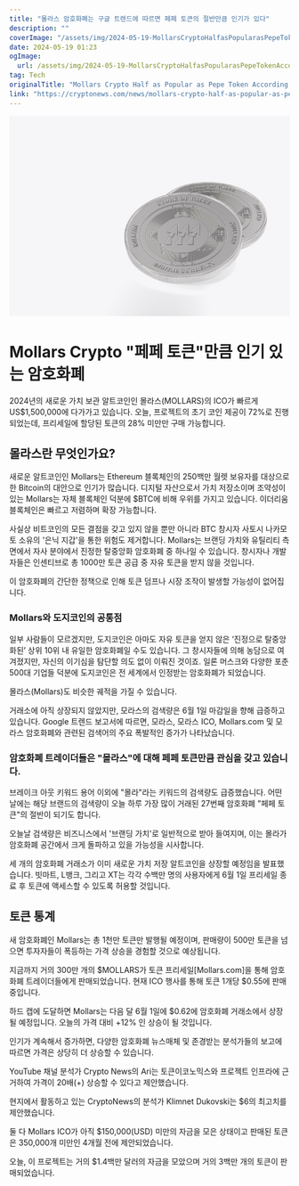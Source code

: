 ```yaml
---
title: "몰라스 암호화폐는 구글 트렌드에 따르면 페페 토큰의 절반만큼 인기가 있다"
description: ""
coverImage: "/assets/img/2024-05-19-MollarsCryptoHalfasPopularasPepeTokenAccordingToGoogleTrends_thumbnail.png"
date: 2024-05-19 01:23
ogImage: 
  url: /assets/img/2024-05-19-MollarsCryptoHalfasPopularasPepeTokenAccordingToGoogleTrends_thumbnail.png
tag: Tech
originalTitle: "Mollars Crypto Half as Popular as Pepe Token According To Google Trends"
link: "https://cryptonews.com/news/mollars-crypto-half-as-popular-as-pepe-token-according-to-google-trends.htm"
---
```



![2024-05-19-MollarsCryptoHalfasPopularasPepeTokenAccordingToGoogleTrends_thumbnail.png](/assets/img/2024-05-19-MollarsCryptoHalfasPopularasPepeTokenAccordingToGoogleTrends_thumbnail.png)

# Mollars Crypto "페페 토큰"만큼 인기 있는 암호화폐

2024년의 새로운 가치 보관 알트코인인 몰라스(MOLLARS)의 ICO가 빠르게 US$1,500,000에 다가가고 있습니다. 오늘, 프로젝트의 초기 코인 제공이 72%로 진행되었는데, 프리세일에 할당된 토큰의 28% 미만만 구매 가능합니다.

## 몰라스란 무엇인가요?

<div class="content-ad"></div>

새로운 알트코인인 Mollars는 Ethereum 블록체인의 250백만 월렛 보유자를 대상으로 한 Bitcoin의 대안으로 인기가 많습니다. 디지털 자산으로서 가치 저장소이며 조약성이 있는 Mollars는 자체 블록체인 덕분에 $BTC에 비해 우위를 가지고 있습니다. 이더리움 블록체인은 빠르고 저렴하며 확장 가능합니다.

사실상 비트코인의 모든 결점을 갖고 있지 않을 뿐만 아니라 BTC 창시자 사토시 나카모토 소유의 '은닉 지갑'을 통한 위험도 제거합니다. Mollars는 브랜딩 가치와 유틸리티 측면에서 자사 분야에서 진정한 탈중앙화 암호화폐 중 하나일 수 있습니다. 창시자나 개발자들은 인센티브로 총 1000만 토큰 공급 중 자유 토큰을 받지 않을 것입니다.

이 암호화폐의 간단한 정책으로 인해 토큰 덤프나 시장 조작이 발생할 가능성이 없어집니다.

### Mollars와 도지코인의 공통점

<div class="content-ad"></div>

일부 사람들이 모르겠지만, 도지코인은 아마도 자유 토큰을 얻지 않은 ‘진정으로 탈중앙화된’ 상위 10위 내 유일한 암호화폐일 수도 있습니다. 그 창시자들에 의해 농담으로 여겨졌지만, 자신의 이기심을 탐단할 의도 없이 이뤄진 것이죠. 일론 머스크와 다양한 포춘 500대 기업들 덕분에 도지코인은 전 세계에서 인정받는 암호화폐가 되었습니다.

몰라스(Mollars)도 비슷한 궤적을 가질 수 있습니다.

거래소에 아직 상장되지 않았지만, 모라스의 검색량은 6월 1일 마감일을 향해 급증하고 있습니다. Google 트렌드 보고서에 따르면, 모라스, 모라스 ICO, Mollars.com 및 모라스 암호화폐와 관련된 검색어의 주요 폭발적인 증가가 나타났습니다.

### 암호화폐 트레이더들은 "몰라스"에 대해 페페 토큰만큼 관심을 갖고 있습니다.

<div class="content-ad"></div>

브레이크 아웃 키워드 용어 이외에 "몰라"라는 키워드의 검색량도 급증했습니다. 어떤 날에는 해당 브랜드의 검색량이 오늘 하루 가장 많이 거래된 27번째 암호화폐 "페페 토큰"의 절반이 되기도 합니다.

오늘날 검색량은 비즈니스에서 '브랜딩 가치'로 일반적으로 받아 들여지며, 이는 몰라가 암호화폐 공간에서 크게 돌파하고 있을 가능성을 시사합니다.

세 개의 암호화폐 거래소가 이미 새로운 가치 저장 알트코인을 상장할 예정임을 발표했습니다. 빗마트, L뱅크, 그리고 XT는 각각 수백만 명의 사용자에게 6월 1일 프리세일 종료 후 토큰에 액세스할 수 있도록 허용할 것입니다.

## 토큰 통계

<div class="content-ad"></div>

새 암호화폐인 Mollars는 총 1천만 토큰만 발행될 예정이며, 판매량이 500만 토큰을 넘으면 투자자들이 폭등하는 가격 상승을 경험할 것으로 예상됩니다.

지금까지 거의 300만 개의 $MOLLARS가 토큰 프리세일[Mollars.com]을 통해 암호화폐 트레이더들에게 판매되었습니다. 현재 ICO 행사를 통해 토큰 1개당 $0.55에 판매 중입니다.

하드 캡에 도달하면 Mollars는 다음 달 6월 1일에 $0.62에 암호화폐 거래소에서 상장될 예정입니다. 오늘의 가격 대비 +12% 인 상승이 될 것입니다.

인기가 계속해서 증가하면, 다양한 암호화폐 뉴스매체 및 존경받는 분석가들의 보고에 따르면 가격은 상당히 더 상승할 수 있습니다.

<div class="content-ad"></div>

YouTube 채널 분석가 Crypto News의 Ari는 토큰이코노믹스와 프로젝트 인프라에 근거하여 가격이 20배(+) 상승할 수 있다고 제안했습니다.

현지에서 활동하고 있는 CryptoNews의 분석가 Klimnet Dukovski는 $6의 최고치를 제안했습니다.

둘 다 Mollars ICO가 아직 $150,000(USD) 미만의 자금을 모은 상태이고 판매된 토큰은 350,000개 미만인 4개월 전에 제안되었습니다.

오늘, 이 프로젝트는 거의 $1.4백만 달러의 자금을 모았으며 거의 3백만 개의 토큰이 판매되었습니다.